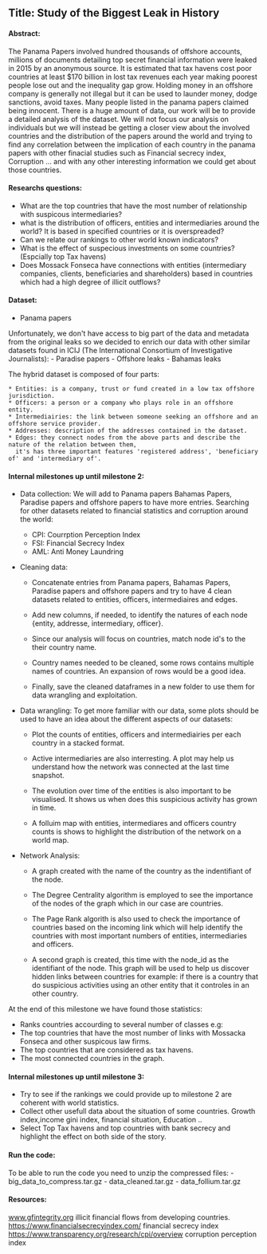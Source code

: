 ## Title: Study of the Biggest Leak in History
#### Abstract:

The Panama Papers involved hundred thousands of offshore accounts, millions of documents detailing top secret financial information were leaked in 2015 by an anonymous source. It is estimated that tax havens cost poor countries at least $170 billion in lost tax revenues each year making poorest people lose out and the inequality gap grow. Holding money in an offshore company is generally not illegal but it can be used to launder money, dodge sanctions, avoid taxes. Many people listed in the panama papers claimed being innocent. There is a huge amount of data, our work will be to provide a detailed analysis of the dataset. We will not focus our analysis on individuals but we will instead  be getting a closer view about the involved countries and the distribution of the papers  around the world and trying to find any correlation between the implication of each country in the panama papers with other finacial studies such as Financial secrecy index, Corruption ... and with any other interesting information we could get about those countries. 


#### Researchs questions: 
- What are the top countries that have the most number of relationship with suspicous intermediaries? 
- what is the distribution of officers, entities and intermediaries around the world? It is based in specified countries or it is overspreaded? 
- Can we relate our rankings to other world known indicators? 
- What is the effect of suspecious investments on some countries? (Espcially top Tax havens)
- Does Mossack Fonseca have connections with entities (intermediary companies, clients, beneficiaries and shareholders) based in countries which had a high degree of illicit outflows?
#### Dataset:
- Panama papers

Unfortunately, we don't have access to big part of the data and metadata from the original leaks so we decided to enrich our data with other similar datasets found in ICIJ (The International Consortium of Investigative Journalists):
    - Paradise papers
    - Offshore leaks
    - Bahamas leaks
    
The hybrid dataset is composed of four parts: 

    * Entities: is a company, trust or fund created in a low tax offshore jurisdiction.
    * Officers: a person or a company who plays role in an offshore entity.
    * Intermediairies: the link between someone seeking an offshore and an offshore service provider.
    * Addresses: description of the addresses contained in the dataset.
    * Edges: they connect nodes from the above parts and describe the nature of the relation between them, 
      it's has three important features 'registered address', 'beneficiary of' and 'intermediary of'.
     
#### Internal milestones up until milestone 2:
- Data collection:
    We will add to Panama papers Bahamas Papers, Paradise papers and offshore papers to have more entries.                         Searching for other datasets related to financial statistics and corruption around the world: 
    - CPI: Courrption Perception Index
    - FSI: Financial Secrecy Index
    - AML: Anti Money Laundring 
- Cleaning data: 
    - Concatenate entries from Panama papers, Bahamas Papers, Paradise papers and offshore papers and try to have 4 clean datasets related to entities, officers, intermediaires and edges. 
      
    - Add new columns, if needed, to identify the natures of each node {entity, addresse, intermediary, officer}.
    
    - Since our analysis will focus on countries, match node id's to the their country name. 
    
    - Country names needed to be cleaned, some rows contains multiple names of countries. An expansion of rows would be a good idea. 
      
    - Finally, save the cleaned dataframes in a new folder to use them for data wrangling and exploitation.
    
- Data wrangling: 
    To get more familiar with our data, some plots should be used to have an idea about the different aspects of our datasets: 
    - Plot the counts of entities, officers and intermediairies per each country in a stacked format.
    
    - Active intermediaries are also interresting. A plot may help us understand how the network was connected at the last time snapshot.
      
    - The evolution over time of the entities is also important to be visualised. It shows us when does this suspicious 
     activity has grown in time.
     
     - A folluim map with entities, intermediares and officers country counts is shows to highlight the distribution of the network on a world map.

  
- Network Analysis: 
  - A graph created with the name of the country as the indentifiant of the node.
  
  - The Degree Centrality algorithm is employed to see the importance of the nodes of the graph which in our case
  are countries.
  
  - The Page Rank algorith is also used to check the importance of countries based on the incoming link which will 
  help identify the countries with most important numbers of entities, intermediaries and officers.
  
  - A second graph is created, this time with the node_id as the identifiant of the node. This graph will be used to 
  help us discover hidden links between countries for example: if there is a country that do suspicious activities using an     other entity that it controles in an other country.
  

At the end of this milestone we have found those statistics:
  - Ranks countries accourding to several number of classes e.g:
  - The top countries that have the most number of links with Mossacka Fonseca and other suspicous law firms.
  - The top countries that are considered as tax havens.
  - The most connected countries in the graph.
  
#### Internal milestones up until milestone 3:

- Try to see if the rankings we could provide up to milestone 2 are coherent with world statistics.
- Collect other usefull data about the situation of some countries. Growth index,income gini index, financial situation, Education ..
- Select Top Tax havens and top countries with bank secrecy and highlight the effect on both side of the story.

#### Run the code:

To be able to run the code you need to unzip the compressed files:
    - big_data_to_compress.tar.gz
    - data_cleaned.tar.gz
    - data_follium.tar.gz

#### Resources:
www.gfintegrity.org illicit financial flows from developing countries.
https://www.financialsecrecyindex.com/ financial secrecy index
https://www.transparency.org/research/cpi/overview corruption perception index
